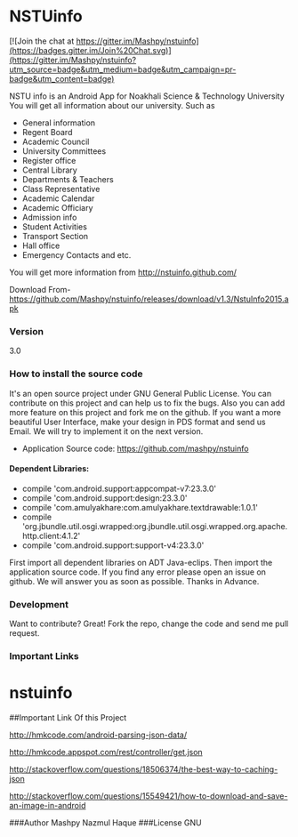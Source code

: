 # NSTUinfo

[![Join the chat at https://gitter.im/Mashpy/nstuinfo](https://badges.gitter.im/Join%20Chat.svg)](https://gitter.im/Mashpy/nstuinfo?utm_source=badge&utm_medium=badge&utm_campaign=pr-badge&utm_content=badge)

NSTU info is an Android App for Noakhali Science & Technology University
You will get all information about our university. Such as

* General information
* Regent Board
* Academic Council
* University Committees
* Register office
* Central Library
* Departments & Teachers
* Class Representative
* Academic Calendar
* Academic Officiary
* Admission info
* Student Activities
* Transport Section
* Hall office
* Emergency Contacts and etc.

You will get more information from http://nstuinfo.github.com/

Download From- https://github.com/Mashpy/nstuinfo/releases/download/v1.3/NstuInfo2015.apk

### Version
3.0

### How to install the source code

It's an open source project under GNU General Public License. You can contribute on this project and can help us to fix the bugs. Also you can add more feature on this project and fork me on the github. If you want a more beautiful User Interface, make your design in PDS format and send us Email. We will try to implement it on the next version.

* Application Source code: https://github.com/mashpy/nstuinfo

#### Dependent Libraries:
*  compile 'com.android.support:appcompat-v7:23.3.0'
*  compile 'com.android.support:design:23.3.0'
*  compile 'com.amulyakhare:com.amulyakhare.textdrawable:1.0.1'
*  compile 'org.jbundle.util.osgi.wrapped:org.jbundle.util.osgi.wrapped.org.apache.http.client:4.1.2'
*  compile 'com.android.support:support-v4:23.3.0'


First import all dependent libraries on ADT Java-eclips. Then import the application source code. If you find any error please open an issue on github. We will answer you as soon as possible. Thanks in Advance.

### Development

Want to contribute? Great!
Fork the repo, change the code and send me pull request.

### Important Links
# nstuinfo

##Important Link Of this Project

http://hmkcode.com/android-parsing-json-data/

http://hmkcode.appspot.com/rest/controller/get.json

http://stackoverflow.com/questions/18506374/the-best-way-to-caching-json

http://stackoverflow.com/questions/15549421/how-to-download-and-save-an-image-in-android







###Author
Mashpy
Nazmul Haque
###License
GNU

